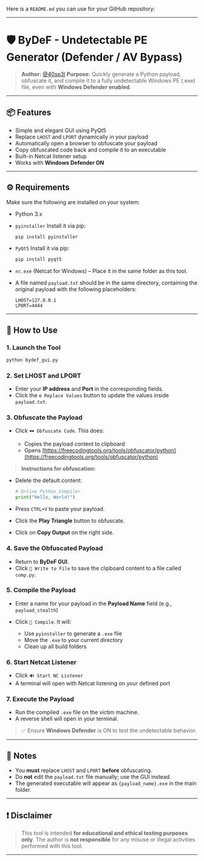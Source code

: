 Here is a `README.md` you can use for your GitHub repository:

---

# 🛡️ ByDeF - Undetectable PE Generator (Defender / AV Bypass)

> **Author:** [@40sp3l](https://github.com/40sp3l)
> **Purpose:** Quickly generate a Python payload, obfuscate it, and compile it to a fully undetectable Windows PE (.exe) file, even with **Windows Defender enabled**.

---

## 📦 Features

* Simple and elegant GUI using PyQt5
* Replace `LHOST` and `LPORT` dynamically in your payload
* Automatically open a browser to obfuscate your payload
* Copy obfuscated code back and compile it to an executable
* Built-in Netcat listener setup
* Works with **Windows Defender ON**

---

## ⚙️ Requirements

Make sure the following are installed on your system:

* Python 3.x
* `pyinstaller`
  Install it via pip:

  ```bash
  pip install pyinstaller
  ```
* `PyQt5`
  Install it via pip:

  ```bash
  pip install pyqt5
  ```
* `nc.exe` (Netcat for Windows) – Place it in the same folder as this tool.
* A file named `payload.txt` should be in the same directory, containing the original payload with the following placeholders:

  ```
  LHOST=127.0.0.1
  LPORT=4444
  ```

---

## 🚀 How to Use

### 1. Launch the Tool

```bash
python bydef_gui.py
```

### 2. Set LHOST and LPORT

* Enter your **IP address** and **Port** in the corresponding fields.
* Click the `⚙️ Replace Values` button to update the values inside `payload.txt`.

### 3. Obfuscate the Payload

* Click `🕶️ Obfuscate Code`. This does:

  * Copies the payload content to clipboard
  * Opens [https://freecodingtools.org/tools/obfuscator/python](https://freecodingtools.org/tools/obfuscator/python)

> **Instructions for obfuscation:**

* Delete the default content:

  ```python
  # Online Python Compiler
  print("Hello, World!")
  ```
* Press `CTRL+V` to paste your payload.
* Click the **Play Triangle** button to obfuscate.
* Click on **Copy Output** on the right side.

### 4. Save the Obfuscated Payload

* Return to **ByDeF GUI**.
* Click `💾 Write to File` to save the clipboard content to a file called `comp.py`.

### 5. Compile the Payload

* Enter a name for your payload in the **Payload Name** field (e.g., `payload_stealth`)
* Click `🧪 Compile`. It will:

  * Use `pyinstaller` to generate a `.exe` file
  * Move the `.exe` to your current directory
  * Clean up all build folders

### 6. Start Netcat Listener

* Click `🔊 Start NC Listener`
* A terminal will open with Netcat listening on your defined port

### 7. Execute the Payload

* Run the compiled `.exe` file on the victim machine.
* A reverse shell will open in your terminal.

> ✅ Ensure **Windows Defender** is ON to test the undetectable behavior.

---

## 🧠 Notes

* You **must** replace `LHOST` and `LPORT` **before** obfuscating.
* Do **not** edit the `payload.txt` file manually; use the GUI instead.
* The generated executable will appear as `{payload_name}.exe` in the main folder.

---

## ❗ Disclaimer

> This tool is intended **for educational and ethical testing purposes only**.
> The author is **not responsible** for any misuse or illegal activities performed with this tool.

---

